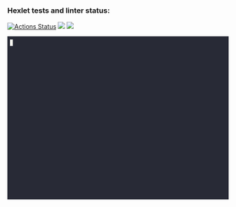 ### Hexlet tests and linter status:
[![Actions Status](https://github.com/iduwawl/python-project-49/actions/workflows/hexlet-check.yml/badge.svg)](https://github.com/iduwawl/python-project-49/actions) 
<a href="https://codeclimate.com/github/iduwawl/python-project-49/maintainability"><img src="https://api.codeclimate.com/v1/badges/41c9897ba05deee32951/maintainability" /></a> 
<a href="https://codeclimate.com/github/iduwawl/python-project-49/test_coverage"><img src="https://api.codeclimate.com/v1/badges/41c9897ba05deee32951/test_coverage" /></a>


![](gif/brain-even.gif)
